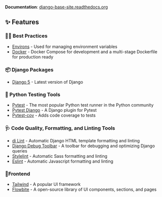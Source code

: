 **Documentation**: [django-base-site.readthedocs.org](http://django-base-site.readthedocs.org/)

## ✨ Features

### 🧑‍💻 Best Practices

* [Environs](https://github.com/sloria/environs) - Used for managing environment variables
* [Docker](https://www.docker.com/) - Docker Compose for development and a multi-stage Dockerfile for production ready

### 📦️ Django Packages

* [Django 5](https://www.djangoproject.com/) - Latest version of Django

[custom_user_model]: https://docs.djangoproject.com/en/stable/topics/auth/customizing/#substituting-a-custom-user-model

### 🔧 Python Testing Tools

* [Pytest](https://docs.pytest.org/) - The most popular Python test runner in the Python community
* [Pytest Django](https://pytest-django.readthedocs.io/en/latest/index.html) - A Django plugin for Pytest
* [Pytest-cov](https://pytest-cov.readthedocs.io) - Adds code coverage to tests

### 🩺 Code Quality, Formatting, and Linting Tools

* [dj Lint](https://djlint.com/) - Automatic Django HTML template formatting and linting
* [Django Debug Toolbar](https://github.com/jazzband/django-debug-toolbar) - A toolbar for debugging and
  optimizing Django queries
* [Stylelint](https://stylelint.io/) - Automatic Sass formatting and linting
* [Eslint](https://eslint.org/) - Automatic Javascript formatting and linting

### 💄Frontend

* [Tailwind](https://tailwindcss.com/) - A popular UI framework
* [Flowbite](https://flowbite.com/) - A open-source library of UI components, sections, and pages
